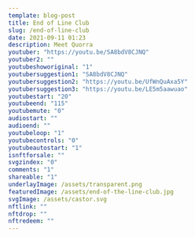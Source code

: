 ```yaml
---
template: blog-post
title: End of Line Club
slug: /end-of-line-club
date: 2021-09-11 01:23
description: Meet Quorra
youtuber: "https://youtu.be/SA8bdV8CJNQ"
youtuber2: ""
youtubeshoworiginal: "1"
youtubersuggestion1: "SA8bdV8CJNQ"
youtubersuggestion2: "https://youtu.be/UfWnQuAxa5Y"
youtubersuggestion3: "https://youtu.be/LE5m5aawuao"
youtubestart: "20"
youtubeend: "115"
youtubemute: "0"
audiostart: ""
audioend: ""
youtubeloop: "1"
youtubecontrols: "0"
youtubeautostart: "1"
isnftforsale: ""
svgzindex: "0"
comments: "1"
shareable: "1"
underlayImage: /assets/transparent.png
featuredImage: /assets/end-of-the-line-club.jpg
svgImage: /assets/castor.svg
nftlink: ""
nftdrop: ""
nftredeem: ""
---
```





<div style="position:relative; top:0; z-index:0; border:px solid blue; height:100vh; width:100vw; overflow:hidden; display:flex; ">












</div>






 <div style="position:absolute; bottom:0; left:0; border:0px solid; z-index:; width:100vw; height:100%; background:; overflow:hidden;">
<object style="width:100%; height:60%; position:absolute; bottom:0; right:30vw;" class="character evil" id="svg1" data="/assets/castor.svg" type="image/svg+xml" alt="animated content" title="animated content" ></object>
</div>

 

<!-- XjuLZwlDxh8 -->